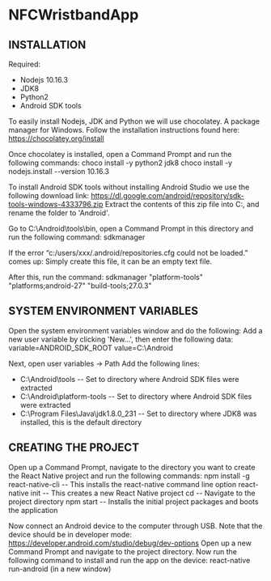 # NFCWristbandApp

INSTALLATION
---------------------------------------------------------------------------------------
Required:
- Nodejs 10.16.3
- JDK8
- Python2
- Android SDK tools

To easily install Nodejs, JDK and Python we will use chocolatey. A package manager for Windows.
Follow the installation instructions found here: https://chocolatey.org/install

Once chocolatey is installed, open a Command Prompt and run the following commands:
choco install -y python2 jdk8
choco install -y nodejs.install --version 10.16.3

To install Android SDK tools without installing Android Studio we use the following download link:
https://dl.google.com/android/repository/sdk-tools-windows-4333796.zip
Extract the contents of this zip file into C:\, and rename the folder to 'Android'.

Go to C:\Android\tools\bin, open a Command Prompt in this directory and run the following command:
sdkmanager

If the error “c:/users/xxx/.android/repositories.cfg could not be loaded.” comes up:
Simply create this file, it can be an empty text file.

After this, run the command: 
sdkmanager "platform-tools" "platforms;android-27" "build-tools;27.0.3"


SYSTEM ENVIRONMENT VARIABLES
---------------------------------------------------------------------------------------
Open the system environment variables window and do the following:
Add a new user variable by clicking 'New...', then enter the following data:
variable=ANDROID_SDK_ROOT
value=C:\Android

Next, open user variables -> Path
Add the following lines:
- C:\Android\tools                      -- Set to directory where Android SDK files were extracted
- C:\Android\platform-tools             -- Set to directory where Android SDK files were extracted
- C:\Program Files\Java\jdk1.8.0_231    -- Set to directory where JDK8 was installed, this is the default directory


CREATING THE PROJECT
---------------------------------------------------------------------------------------
Open up a Command Prompt, navigate to the directory you want to create the React Native project and run the following commands:
npm install -g react-native-cli           -- This installs the react-native command line option
react-native init <projectname>           -- This creates a new React Native project
cd <projectname>                          -- Navigate to the project directory
npm start                                 -- Installs the initial project packages and boots the application

Now connect an Android device to the computer through USB. Note that the device should be in developer mode: https://developer.android.com/studio/debug/dev-options
Open up a new Command Prompt and navigate to the project directory. Now run the following command to install and run the app on the device:
react-native run-android (in a new window)
